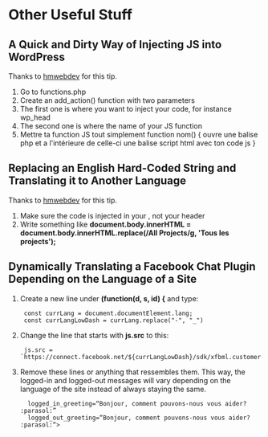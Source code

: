 # Other Useful Stuff

## A Quick and Dirty Way of Injecting JS into WordPress

Thanks to [hmwebdev](https://github.com/hmwebdev) for this tip.

1. Go to functions.php
2. Create an add_action() function with two parameters
3. The first one is where you want to inject your code, for instance wp_head
4. The second one is where the name of your JS function
5. Mettre ta function JS tout simplement function nom() { ouvre une balise php et a l'intérieure de celle-ci une balise script html avec ton code js }

## Replacing an English Hard-Coded String and Translating it to Another Language

Thanks to [hmwebdev](https://github.com/hmwebdev) for this tip.

1. Make sure the code is injected in your , not your header
2. Write something like **document.body.innerHTML = document.body.innerHTML.replace(/All Projects/g, 'Tous les projects');**

## Dynamically Translating a Facebook Chat Plugin Depending on the Language of a Site

1. Create a new line under **(function(d, s, id) {** and type:

        const currLang = document.documentElement.lang;
        const currLangLowDash = currLang.replace("-", "_")

2. Change the line that starts with **js.src** to this:

        js.src = `https://connect.facebook.net/${currLangLowDash}/sdk/xfbml.customerchat.js`;

3. Remove these lines or anything that ressembles them. This way, the logged-in and logged-out messages will vary depending on the language of the site instead of always staying the same.

         logged_in_greeting=“Bonjour, comment pouvons-nous vous aider? :parasol:”
         logged_out_greeting=“Bonjour, comment pouvons-nous vous aider? :parasol:“>